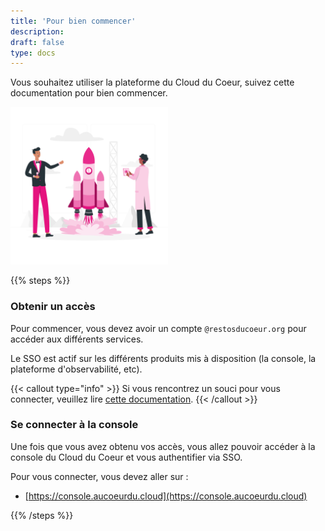 ```yaml
---
title: 'Pour bien commencer'
description:
draft: false
type: docs
---
```


Vous souhaitez utiliser la plateforme du Cloud du Coeur, suivez cette documentation pour bien commencer.

<img src="./cdc-illustration-bien-commencer.png" alt="Bien commencer" style="width: 50%;">

{{% steps %}}

### Obtenir un accès

Pour commencer, vous devez avoir un compte `@restosducoeur.org` pour accéder aux différents services.

Le SSO est actif sur les différents produits mis à disposition (la console, la plateforme d'observabilité, etc).

{{< callout type="info" >}}
  Si vous rencontrez un souci pour vous connecter, veuillez lire [cette documentation](/doc/aide/).
{{< /callout >}}

### Se connecter à la console

Une fois que vous avez obtenu vos accès, vous allez pouvoir accéder à la console du Cloud du Coeur et vous authentifier via SSO.

Pour vous connecter, vous devez aller sur :

- [https://console.aucoeurdu.cloud](https://console.aucoeurdu.cloud)

{{% /steps %}}
